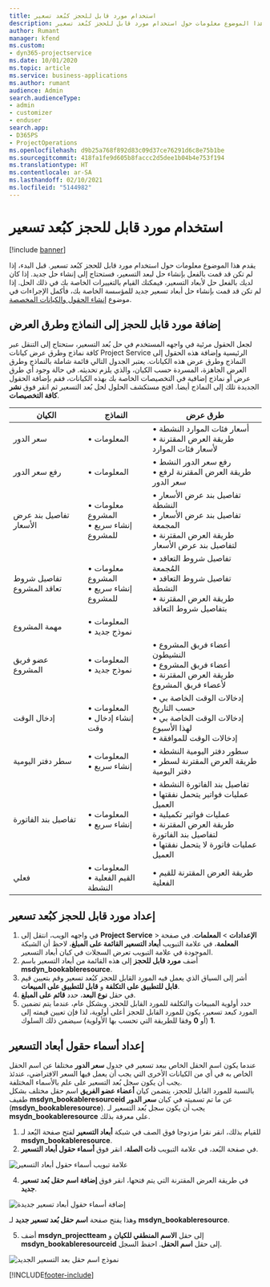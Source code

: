 ```yaml
---
title: استخدام مورد قابل للحجز كبُعد تسعير
description: يقدم هذا الموضوع معلومات حول استخدام مورد قابل للحجز كبُعد تسعير.
author: Rumant
manager: kfend
ms.custom:
- dyn365-projectservice
ms.date: 10/01/2020
ms.topic: article
ms.service: business-applications
ms.author: rumant
audience: Admin
search.audienceType:
- admin
- customizer
- enduser
search.app:
- D365PS
- ProjectOperations
ms.openlocfilehash: d9b25a768f892d83c09d37ce76291d6c8e75b1be
ms.sourcegitcommit: 418fa1fe9d605b8faccc2d5dee1b04b4e753f194
ms.translationtype: HT
ms.contentlocale: ar-SA
ms.lasthandoff: 02/10/2021
ms.locfileid: "5144982"
---
```

# <a name="use-bookable-resource-as-a-pricing-dimension"></a>استخدام مورد قابل للحجز كبُعد تسعير

[!include [banner](../includes/psa-now-project-operations.md)]

يقدم هذا الموضوع معلومات حول استخدام مورد قابل للحجز كبُعد تسعير. قبل البدء، إذا لم تكن قد قمت بالفعل بإنشاء حل لبعد التسعير، فستحتاج إلى إنشاء حل جديد. إذا كان لديك بالفعل حل لأبعاد التسعير، فيمكنك القيام بالتغييرات الخاصة بك في ذلك الحل. إذا لم تكن قد قمت بإنشاء حل أبعاد تسعير جديد للمؤسسة الخاصة بك، فأكمل الإجراءات في موضوع [إنشاء الحقول والكيانات المخصصة](create-custom-fields-entities.md).

## <a name="add-bookable-resource-to-forms-and-views"></a>إضافة مورد قابل للحجز إلى النماذج وطرق العرض
لجعل الحقول مرئية في واجهه المستخدم في حل بُعد التسعير، ستحتاج إلى التنقل عبر كافة نماذج وطرق عرض كيانات Project Service الرئيسية وإضافة هذه الحقول إلى النماذج وطرق عرض هذه الكيانات.
يعتبر الجدول التالي قائمة شاملة بالنماذج وطرق العرض الجاهزة، المسردة حسب الكيان، والذي يلزم تحديثه. في حالة وجود أي طرق عرض أو نماذج إضافية في التخصيصات الخاصة بك بهذه الكيانات، فقم بإضافة الحقول الجديدة تلك إلى النماذج أيضا.
افتح مستكشف الحلول لحل بُعد التسعير ثم انقر فوق **نشر كافة التخصيصات**.


|   الكيان        | النماذج   |طرق عرض        |
| ------------------------------|---------------------------------|----------------------------------|
|  سعر الدور|• المعلومات |• أسعار فئات الموارد النشطة<br> • طريقة العرض المقترنة لأسعار فئات الموارد|
|  رفع سعر الدور|• المعلومات|• رفع سعر الدور النشط<br>• طريقة العرض المقترنة لرفع سعر الدور|
|  تفاصيل بند عرض الأسعار‬|• معلومات المشروع<br>• إنشاء سريع للمشروع|• تفاصيل بند عرض الأسعار‬ النشطة<br>• تفاصيل بند عرض الأسعار المجمعة<br>• طريقة العرض المقترنة لتفاصيل بند عرض الأسعار|
|  تفاصيل شروط تعاقد المشروع|• معلومات المشروع<br>• إنشاء سريع للمشروع|• تفاصيل شروط التعاقد المُجمعة<br>• تفاصيل شروط التعاقد النشطة<br>• طريقة العرض المقترنة بتفاصيل شروط التعاقد|
|  مهمة المشروع|• المعلومات<br>• نموذج جديد||
|  عضو فريق المشروع|• المعلومات<br>• نموذج جديد|• أعضاء فريق المشروع النشيطون<br>• أعضاء فريق المشروع<br>• طريقة العرض المقترنة لأعضاء فريق المشروع|
|  إدخال الوقت|• المعلومات<br>• إنشاء إدخال وقت|• إدخالات الوقت الخاصة بي حسب التاريخ<br>• إدخالات الوقت الخاصة بي لهذا الأسبوع<br>• إدخالات الوقت للموافقة|
|  سطر دفتر اليومية|• المعلومات<br>• إنشاء سريع|• سطور دفتر اليومية النشطة<br>• طريقة العرض المقترنة لسطر دفتر اليومية|
|  تفاصيل بند الفاتورة|• المعلومات<br>• إنشاء سريع|• تفاصيل بند الفاتورة النشطة<br>• عمليات فواتير يتحمل نفقتها العميل<br>• عمليات فواتير تكميلية<br>• طريقة العرض المقترنة لتفاصيل بند الفاتورة<br>• عمليات فاتورة لا يتحمل نفقتها العميل|
|  فعلي|• المعلومات<br>• القيم الفعلية النشطة|• طريقة العرض المقترنة للقيم الفعلية|

## <a name="set-up-bookable-resource-as-a-pricing-dimension"></a>إعداد مورد قابل للحجز كبُعد تسعير

1. في واجهه الويب، انتقل إلى **Project Service** > **الإعدادات** > **المعلمات**. في صفحة **المعلمة**، في علامة التبويب **أبعاد التسعير القائمة على المبلغ**، لاحظ أن الشبكة الموجودة في علامة التبويب تعرض السجلات في كيان أبعاد التسعير. 
2. أضف **مورد قابل للحجز** إلى هذه القائمة من أبعاد التسعير باسم **msdyn_bookableresource**. 
3. أشر إلى السياق الذي يعمل فيه المورد القابل للحجز كبُعد تسعير وقم بتعيين قيم **قابل للتطبيق على التكلفة‬** و **قابل للتطبيق على المبيعات**.
4. في حقل **نوع البعد**، حدد **قائم على المبلغ**. 
5. حدد أولوية المبيعات والتكلفة للمورد القابل للحجز. وبشكل عام، عندما يتم تضمين المورد كبعد تسعير، يكون للمورد القابل للحجز أعلى أولوية، لذا فإن تعيين قيمته إلى **1** (أو **0** وفقا للطريقة التي تحسب بها الأولوية) سيضمن ذلك السلوك.

## <a name="set-up-pricing-dimension-field-names"></a>إعداد أسماء حقول أبعاد التسعير

عندما يكون اسم الحقل الخاص ببعد تسعير في جدول **سعر الدور** مختلفا عن اسم الحقل الخاص به في أي من الكيانات الأخرى التي يجب أن يعمل فيها السعر الافتراضي، عندئذ يجب أن يكون سجل بُعد التسعير على علم بالأسماء المختلفة.    
بالنسبة للمورد القابل للحجز، يتضمن كيان **أعضاء عضو الفريق** اسم حقل مختلف بشكل طفيف **msdyn_bookableresourceid** عن ما تم تسميته في كيان **سعر الدور** (**msdyn_bookableresource**). يجب أن يكون سجل بُعد التسعير لـ **msydn_bookableresource** على معرفة بذلك. 
1. للقيام بذلك، انقر نقرا مزدوجا فوق الصف في شبكة **أبعاد التسعير** لفتح صفحة البُعد لـ **msdyn_bookableresource**.
2. في صفحة البُعد، في علامة التبويب **ذات الصلة**، انقر فوق **أسماء حقول أبعاد التسعير**.

 ![علامة تبويب أسماء حقول أبعاد التسعير](media/PD-fieldname.png)

4. في طريقة العرض المقترنة التي يتم فتحها، انقر فوق **إضافة اسم حقل بُعد تسعير جديد**.

 ![إضافة أسماء حقول أبعاد تسعير جديدة](media/Add-NewPD-fieldname.png)


وهذا يفتح صفحة **اسم حقل بُعد تسعير جديد** لـ **msdyn_bookableresource**. 

5. أضف **msdyn_projectteam** إلى حقل **الاسم المنطقي للكيان** و **msdyn_bookableresourceid** إلى حقل **اسم الحقل**. احفظ السجل.

 ![نموذج اسم حقل بعد التسعير الجديد](media/PD-fieldname-Added.png)


[!INCLUDE[footer-include](../includes/footer-banner.md)]
